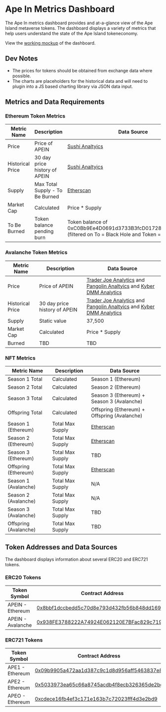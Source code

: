 # Ape In Metrics Dashboard
The Ape In metrics dashboard provides and at-a-glance view of the Ape Island metaverse tokens. The dashboard displays a variety of metrics that help users understand the state of the Ape Island tokeneconomy. 

View the [working mockup](https://apeisland.webflow.io/ape-in-dashboard-mockup) of the dashboard.

## Dev Notes
- The prices for tokens should be obtained from exchange data where possible.
- The charts are placeholders for the historical data and will need to plugin into a JS based charting library via JSON data input. 

## Metrics and Data Requirements

### Ethereum Token Metrics
Metric Name | Description | Data Source
----------- | ----------- | -----------
Price | Price of APEIN | [Sushi Analtyics](https://analytics.sushi.com/tokens/0x8bbf1dccbedd5c70d8e793d432fb56b848dd1698)
Historical Price | 30 day price history of APEIN | [Sushi Analtyics](https://analytics.sushi.com/tokens/0x8bbf1dccbedd5c70d8e793d432fb56b848dd1698)
Supply | Max Total Supply - To Be Burned | [Etherscan](https://etherscan.io/token/0x8bbf1dccbedd5c70d8e793d432fb56b848dd1698)
Market Cap | Calculated | Price * Supply 
To Be Burned | Token balance pending burn | Token balance of 0xC0Bb9Ee4D0691d3733B3fcD01728e571FE9e8B27 (filtered on To = Black Hole and Token = APEIN) 


### Avalanche Token Metrics
Metric Name | Description | Data Source
----------- | ----------- | -----------
Price | Price of APEIN | [Trader Joe Analytics](https://analytics.traderjoexyz.com/tokens/0x938fe3788222a74924e062120e7bfac829c719fb) and [Pangolin Analtyics](https://info.pangolin.exchange/#/token/0x938fe3788222a74924e062120e7bfac829c719fb) and [Kyber DMM Analytics](https://avax-info.dmm.exchange/token/0x938fe3788222a74924e062120e7bfac829c719fb)
Historical Price | 30 day price history of APEIN | [Trader Joe Analytics](https://analytics.traderjoexyz.com/tokens/0x938fe3788222a74924e062120e7bfac829c719fb) and [Pangolin Analtyics](https://info.pangolin.exchange/#/token/0x938fe3788222a74924e062120e7bfac829c719fb) and [Kyber DMM Analytics](https://avax-info.dmm.exchange/token/0x938fe3788222a74924e062120e7bfac829c719fb)
Supply | Static value | 37,500
Market Cap | Calculated | Price * Supply
Burned | TBD | TBD


### NFT Metrics
Metric Name | Description | Data Source
----------- | ----------- | -----------
Season 1 Total | Calculated | Season 1 (Ethereum) 
Season 2 Total | Calculated | Season 2 (Ethereum) 
Season 3 Total | Calculated | Season 3 (Ethereum) + Season 3 (Avalanche)
Offspring Total | Calculated | Offspring (Ethereum) + Offspring (Avalanche)
Season 1 (Ethereum) | Total Max Supply | [Etherscan](https://etherscan.io/token/0x09b9905a472aa1d387c9c1d8d956aff5463837e8)
Season 2 (Ethereum) | Total Max Supply | [Etherscan](https://etherscan.io/token/0x5033973ea65c66a8745acdb4f8ecb326365de2be)
Season 3 (Ethereum) | Total Max Supply | TBD
Offspring (Ethereum) | Total Max Supply | [Etherscan](https://etherscan.io/token/0xcdece16fb4ef3c171e163b7c72023fff4d3e2bd9)
Season 1 (Avalanche) | Total Max Supply | N/A
Season 2 (Avalanche) | Total Max Supply | N/A
Season 3 (Avalanche) | Total Max Supply | TBD
Offspring (Avalanche) | Total Max Supply | TBD


## Token Addresses and Data Sources
The dashboard displays information about several ERC20 and ERC721 tokens.
### ERC20 Tokens
Token Symbol | Contract Address 
------------ | ----------------
APEIN - Ethereum | [0x8bbf1dccbedd5c70d8e793d432fb56b848dd1698](https://etherscan.io/token/0x8bbf1dccbedd5c70d8e793d432fb56b848dd1698?a=0xb53d3ac5a88798cc58a9d363bc64fa28f68c7c7f)
APEIN - Avalanche | [0x938FE3788222A74924E062120E7BFac829c719Fb](https://cchain.explorer.avax.network/address/0x938FE3788222A74924E062120E7BFac829c719Fb/transactions)

### ERC721 Tokens
Token Symbol | Contract Address 
------------ | ----------------
APE1 - Ethereum | [0x09b9905a472aa1d387c9c1d8d956aff5463837e8](https://etherscan.io/address/0x09b9905a472aa1d387c9c1d8d956aff5463837e8)
APE2 - Ethereum | [0x5033973ea65c66a8745acdb4f8ecb326365de2be](https://etherscan.io/address/0x5033973ea65c66a8745acdb4f8ecb326365de2be)
APEO - Ethereum | [0xcdece16fb4ef3c171e163b7c72023fff4d3e2bd9](https://etherscan.io/address/0xcdece16fb4ef3c171e163b7c72023fff4d3e2bd9)




